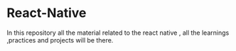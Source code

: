 # React-Native
In this repository all the material related to the react native , all the learnings ,practices and projects will be there. 
